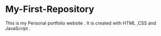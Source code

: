 # My-First-Repository
This is my Personal portfolio website . It is created with HTML ,CSS and JavaScript .
